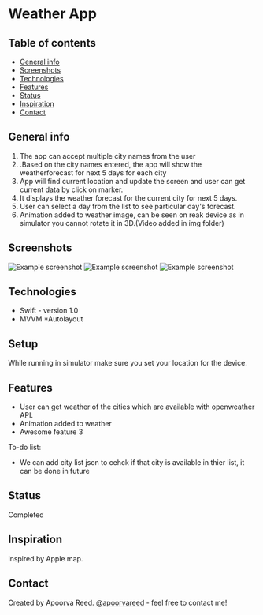 # Weather App

## Table of contents
* [General info](#general-info)
* [Screenshots](#screenshots)
* [Technologies](#technologies)
* [Features](#features)
* [Status](#status)
* [Inspiration](#inspiration)
* [Contact](#contact)

## General info


1. The app can accept multiple city names from the user
2. .Based on the city names entered, the app will show the weatherforecast for next 5 days for each city
3. App will find current location and update the screen and user can get current data by click on marker.
4. It displays the weather forecast for the current city for next 5 days.
5. User can select a day from the list to see particular day's forecast.
6. Animation added to weather image, can be seen on reak device as in simulator you cannot rotate it in 3D.(Video added in img folder)


## Screenshots
![Example screenshot](/.img.Screenshot_1.PNG)
![Example screenshot](/.img.screenshot.png)
![Example screenshot](/.img.Screenshot_3.PNG)

## Technologies
* Swift - version 1.0
* MVVM
*Autolayout


## Setup
While running in simulator make sure you set your location for the device.


## Features

* User can get  weather of the cities which are available with openweather API. 
* Animation added to weather 
* Awesome feature 3

To-do list:
* We can add city list json to cehck if that city is available in thier list, it can be done in future


## Status
Completed

## Inspiration
inspired by Apple map.


## Contact
Created by Apoorva Reed. [@apoorvareed](apoorva.reed@gmail.com) - feel free to contact me!
